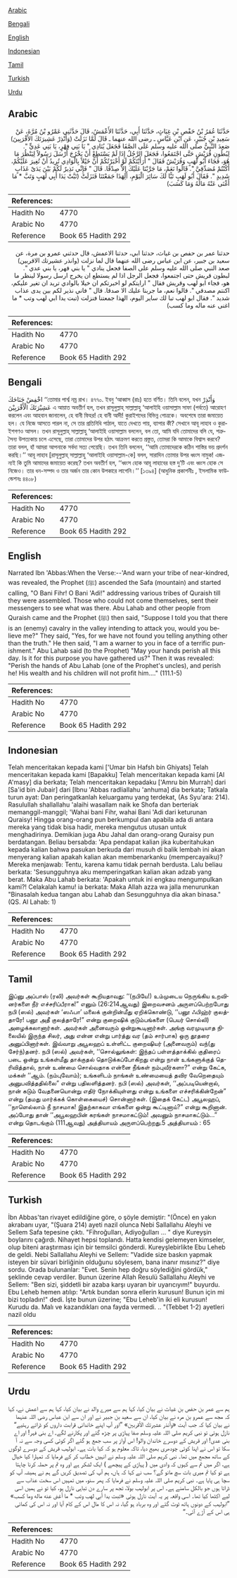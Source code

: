 [Arabic](#arabic)

[Bengali](#bengali)

[English](#english)

[Indonesian](#indonesian)

[Tamil](#tamil)

[Turkish](#turkish)

[Urdu](#urdu)

## Arabic


<div dir="rtl" lang="ar" style={{fontSize:'larger',backgroundColor:'#f8f9fa',padding:20}}>
حَدَّثَنَا عُمَرُ بْنُ حَفْصِ بْنِ غِيَاثٍ، حَدَّثَنَا أَبِي، حَدَّثَنَا الأَعْمَشُ، قَالَ حَدَّثَنِي عَمْرُو بْنُ مُرَّةَ، عَنْ سَعِيدِ بْنِ جُبَيْرٍ، عَنِ ابْنِ عَبَّاسٍ ـ رضى الله عنهما ـ قَالَ لَمَّا نَزَلَتْ ‏(‏وَأَنْذِرْ عَشِيرَتَكَ الأَقْرَبِينَ‏)‏ صَعِدَ النَّبِيُّ صلى الله عليه وسلم عَلَى الصَّفَا فَجَعَلَ يُنَادِي ‏"‏ يَا بَنِي فِهْرٍ، يَا بَنِي عَدِيٍّ ‏"‏‏.‏ لِبُطُونِ قُرَيْشٍ حَتَّى اجْتَمَعُوا، فَجَعَلَ الرَّجُلُ إِذَا لَمْ يَسْتَطِعْ أَنْ يَخْرُجَ أَرْسَلَ رَسُولاً لِيَنْظُرَ مَا هُوَ، فَجَاءَ أَبُو لَهَبٍ وَقُرَيْشٌ فَقَالَ ‏"‏ أَرَأَيْتَكُمْ لَوْ أَخْبَرْتُكُمْ أَنَّ خَيْلاً بِالْوَادِي تُرِيدُ أَنْ تُغِيرَ عَلَيْكُمْ، أَكُنْتُمْ مُصَدِّقِيَّ ‏"‏‏.‏ قَالُوا نَعَمْ، مَا جَرَّبْنَا عَلَيْكَ إِلاَّ صِدْقًا‏.‏ قَالَ ‏"‏ فَإِنِّي نَذِيرٌ لَكُمْ بَيْنَ يَدَىْ عَذَابٍ شَدِيدٍ ‏"‏‏.‏ فَقَالَ أَبُو لَهَبٍ تَبًّا لَكَ سَائِرَ الْيَوْمِ، أَلِهَذَا جَمَعْتَنَا فَنَزَلَتْ ‏(‏تَبَّتْ يَدَا أَبِي لَهَبٍ وَتَبَّ * مَا أَغْنَى عَنْهُ مَالُهُ وَمَا كَسَبَ‏)‏
</div>
<div style={{backgroundColor:'#f8f9fa',padding:20, marginBottom: 10}}><table> <thead> <tr> <th>References:</th> <th></th> </tr> </thead> <tbody><tr><td>Hadith No</td><td>4770</td></tr><tr><td>Arabic No</td><td>4770</td></tr><tr><td>Reference</td><td>Book 65 Hadith 292</td></tr></tbody></table></div>


<div dir="rtl" lang="ar" style={{fontSize:'larger',backgroundColor:'#f8f9fa',padding:20}}>
حدثنا عمر بن حفص بن غياث، حدثنا ابي، حدثنا الاعمش، قال حدثني عمرو بن مرة، عن سعيد بن جبير، عن ابن عباس رضى الله عنهما قال لما نزلت (وانذر عشيرتك الاقربين) صعد النبي صلى الله عليه وسلم على الصفا فجعل ينادي " يا بني فهر، يا بني عدي ". لبطون قريش حتى اجتمعوا، فجعل الرجل اذا لم يستطع ان يخرج ارسل رسولا لينظر ما هو، فجاء ابو لهب وقريش فقال " ارايتكم لو اخبرتكم ان خيلا بالوادي تريد ان تغير عليكم، اكنتم مصدقي ". قالوا نعم، ما جربنا عليك الا صدقا. قال " فاني نذير لكم بين يدى عذاب شديد ". فقال ابو لهب تبا لك ساير اليوم، الهذا جمعتنا فنزلت (تبت يدا ابي لهب وتب * ما اغنى عنه ماله وما كسب)
</div>
<div style={{backgroundColor:'#f8f9fa',padding:20, marginBottom: 10}}><table> <thead> <tr> <th>References:</th> <th></th> </tr> </thead> <tbody><tr><td>Hadith No</td><td>4770</td></tr><tr><td>Arabic No</td><td>4770</td></tr><tr><td>Reference</td><td>Book 65 Hadith 292</td></tr></tbody></table></div>

## Bengali


<div dir="ltr" lang="bn" style={{fontSize:'larger',backgroundColor:'#f8f9fa',padding:20}}>
اخْفِضْ جَنَاحَكَ ‘‘তোমার পার্শ্ব নম্র রাখ। ৪৭৭০. ইবনু ‘আব্বাস (রাঃ) হতে বর্ণিত। তিনি বলেন, যখন وَأَنْذِرْ عَشِيْرَتَكَ الْأَقْرَبِيْنَ এ আয়াত অবতীর্ণ হল, তখন রাসূলুল্লাহ্ সাল্লাল্লাহু ‘আলাইহি ওয়াসাল্লাম সাফা (পর্বতে) আরোহণ করলেন এবং আহবান জানালেন, হে বানী ফিহর! হে বানী আদী! কুরাইশদের বিভিন্ন গোত্রকে। অবশেষে তারা জমায়েত হল। যে নিজে আসতে পারল না, সে তার প্রতিনিধি পাঠাল, যাতে দেখতে পায়, ব্যাপার কী? সেখানে আবূ লাহাব ও কুরাইশগণও আসল। তখন রাসূলুল্লাহ্ সাল্লাল্লাহু ‘আলাইহি ওয়াসাল্লাম বললেন, বল তো, আমি যদি তোমাদের বলি যে, শত্রুসৈন্য উপত্যকায় চলে এসেছে, তারা তোমাদের উপর হঠাৎ আক্রমণ করতে প্রস্তুত, তোমরা কি আমাকে বিশ্বাস করবে? তারা বলল, হাঁ আমরা আপনাকে সর্বদা সত্য পেয়েছি। তখন তিনি বললেন, ‘‘আমি তোমাদেরকে কঠিন শাস্তির ভয় প্রদর্শন করছি।’’ আবূ লাহাব [রাসূলুল্লাহ্ সাল্লাল্লাহু ‘আলাইহি ওয়াসাল্লাম-কে] বলল, সারাদিন তোমার উপর ধ্বংস নামুক! এজন্যই কি তুমি আমাদের জমায়েত করেছ? তখন অবতীর্ণ হল, ‘‘ধ্বংস হোক আবূ লাহাবের হস্ত দু’টি এবং ধ্বংস হোক সে নিজেও। তার ধন-সম্পদ ও তার অর্জন তার কোন উপকারে লাগেনি।’’ [১৩৯৪] (আধুনিক প্রকাশনীঃ , ইসলামিক ফাউন্ডেশনঃ ৪৪০৮)
</div>
<div style={{backgroundColor:'#f8f9fa',padding:20, marginBottom: 10}}><table> <thead> <tr> <th>References:</th> <th></th> </tr> </thead> <tbody><tr><td>Hadith No</td><td>4770</td></tr><tr><td>Arabic No</td><td>4770</td></tr><tr><td>Reference</td><td>Book 65 Hadith 292</td></tr></tbody></table></div>

## English


<div dir="ltr" lang="en" style={{fontSize:'larger',backgroundColor:'#f8f9fa',padding:20}}>
Narrated Ibn 'Abbas:When the Verse:--'And warn your tribe of near-kindred, was revealed, the Prophet (ﷺ) ascended the Safa (mountain) and started calling, "O Bani Fihr! O Bani 'Adi!" addressing various tribes of Quraish till they were assembled. Those who could not come themselves, sent their messengers to see what was there. Abu Lahab and other people from Quraish came and the Prophet (ﷺ) then said, "Suppose I told you that there is an (enemy) cavalry in the valley intending to attack you, would you believe me?" They said, "Yes, for we have not found you telling anything other than the truth." He then said, "I am a warner to you in face of a terrific punishment." Abu Lahab said (to the Prophet) "May your hands perish all this day. Is it for this purpose you have gathered us?" Then it was revealed: "Perish the hands of Abu Lahab (one of the Prophet's uncles), and perish he! His wealth and his children will not profit him...." (111.1-5)
</div>
<div style={{backgroundColor:'#f8f9fa',padding:20, marginBottom: 10}}><table> <thead> <tr> <th>References:</th> <th></th> </tr> </thead> <tbody><tr><td>Hadith No</td><td>4770</td></tr><tr><td>Arabic No</td><td>4770</td></tr><tr><td>Reference</td><td>Book 65 Hadith 292</td></tr></tbody></table></div>

## Indonesian


<div dir="ltr" lang="id" style={{fontSize:'larger',backgroundColor:'#f8f9fa',padding:20}}>
Telah menceritakan kepada kami ['Umar bin Hafsh bin Ghiyats] Telah menceritakan kepada kami [Bapakku] Telah menceritakan kepada kami [Al A'masy] dia berkata; Telah menceritakan kepadaku ['Amru bin Murrah] dari [Sa'id bin Jubair] dari [Ibnu 'Abbas radliallahu 'anhuma] dia berkata; Tatkala turun ayat: Dan peringatkanlah keluargamu yang terdekat, (As Syu'ara: 214). Rasulullah shallallahu 'alaihi wasallam naik ke Shofa dan berteriak memanggil-manggil; 'Wahai bani Fihr, wahai Bani 'Adi dari keturunan Quraisy! Hingga orang-orang pun berkumpul dan apabila ada di antara mereka yang tidak bisa hadir, mereka mengutus utusan untuk menghadirinya. Demikian juga Abu Jahal dan orang-orang Quraisy pun berdatangan. Beliau bersabda: 'Apa pendapat kalian jika kuberitahukan kepada kalian bahwa pasukan berkuda dari musuh di balik lembah ini akan menyerang kalian apakah kalian akan membenarkanku (mempercayaiku)? Mereka menjawab: Tentu, karena kamu tidak pernah berdusta. Lalu beliau berkata: 'Sesungguhnya aku memperingatkan kalian akan adzab yang berat. Maka Abu Lahab berkata: 'Apakah untuk ini engkau mengumpulkan kami?! Celakalah kamu! ia berkata: Maka Allah azza wa jalla menurunkan "Binasalah kedua tangan abu Lahab dan Sesungguhnya dia akan binasa." (QS. Al Lahab: 1)
</div>
<div style={{backgroundColor:'#f8f9fa',padding:20, marginBottom: 10}}><table> <thead> <tr> <th>References:</th> <th></th> </tr> </thead> <tbody><tr><td>Hadith No</td><td>4770</td></tr><tr><td>Arabic No</td><td>4770</td></tr><tr><td>Reference</td><td>Book 65 Hadith 292</td></tr></tbody></table></div>

## Tamil


<div dir="ltr" lang="ta" style={{fontSize:'larger',backgroundColor:'#f8f9fa',padding:20}}>
இப்னு அப்பாஸ் (ரலி) அவர்கள் கூறியதாவது: ‘‘(நபியே!) உம்முடைய நெருங்கிய உறவினர்களை நீர் எச்சரிப்பீராக!” எனும் (26:214ஆவது) இறைவசனம் அருளப்பெற்றபோது நபி (ஸல்) அவர்கள் ‘ஸஃபா’ மலைக் குன்றின்மீது ஏறிக்கொண்டு, ‘‘பனூ ஃபிஹ்ர் குலத்தாரே! பனூ அதீ குலத்தாரே!” என்று குறைஷிக் குடும்பங்களை (பெயர் சொல்லி) அழைக்கலானார்கள். அவர்கள் அனைவரும் ஒன்றுகூடினார்கள். அங்கு வரமுடியாத நிலையில் இருந்த சிலர், அது என்ன என்று பார்த்து வர (தம் சார்பாக) ஒரு தூதரை அனுப்பினார்கள். இவ்வாறு அபூலஹப் உள்ளிட்ட குறைஷியர் (அனைவரும்) வந்(து சேர்ந்)தனர். நபி (ஸல்) அவர்கள், ‘‘சொல்லுங்கள்: இந்தப் பள்ளத்தாக்கில் குதிரைப் படை ஒன்று உங்கள்மீது தாக்குதல் தொடுக்கப்போகிறது என்று நான் உங்களுக்குத் தெரிவித்தால், நான் உண்மை சொல்வதாக என்னை நீங்கள் நம்புவீர்களா?” என்று கேட்க, மக்கள் ‘‘ஆம். (நம்புவோம்); உங்களிடம் நாங்கள் உண்மையைத் தவிர வேறெதையும் அனுபவித்ததில்லை” என்று பதிலளித்தனர். நபி (ஸல்) அவர்கள், ‘‘அப்படியென்றால், நான் கடும் வேதனையொன்று எதிர் நோக்கியுள்ளது என்று உங்களை எச்சரிக்கின்றேன்” என்று (தமது மார்க்கக் கொள்கையைச்) சொன்னார்கள். (இதைக் கேட்ட) அபூலஹப், ‘‘நாளெல்லாம் நீ நாசமாக! இதற்காகவா எங்களை ஒன்று கூட்டினாய்?” என்று கூறினான். அப்போது தான் ‘‘அபூலஹபின் கரங்கள் நாசமாகட்டும்! அவனும் நாசமாகட்டும்...” என்று தொடங்கும் (111ஆவது) அத்தியாயம் அருளப்பெற்றது.5 அத்தியாயம் : 65
</div>
<div style={{backgroundColor:'#f8f9fa',padding:20, marginBottom: 10}}><table> <thead> <tr> <th>References:</th> <th></th> </tr> </thead> <tbody><tr><td>Hadith No</td><td>4770</td></tr><tr><td>Arabic No</td><td>4770</td></tr><tr><td>Reference</td><td>Book 65 Hadith 292</td></tr></tbody></table></div>

## Turkish


<div dir="ltr" lang="tr" style={{fontSize:'larger',backgroundColor:'#f8f9fa',padding:20}}>
İbn Abbas'tan rivayet edildiğine göre, o şöyle demiştir: "(Önce) en yakın akrabanı uyar, "(Şuara 214) ayeti nazil olunca Nebi Sallallahu Aleyhi ve Sellem Safa tepesine çıktı. "Fihroğulları, Adiyoğulları ... " diye Kureyşin boylarını çağırdı. Nihayet hepsi toplandı. Hatta kendisi gelemeyen kimseler, olup biteni araştırması için bir temsilci gönderdi. Kureyşlebirlikte Ebu Leheb de geldi. Nebi Sallallahu Aleyhi ve Sellem: "Vadide size baskın yapmak isteyen bir süvari birliğinin olduğunu söylesem, bana inanır mısınız?" diye sordu. Orada bulunanlar: "Evet. Senin hep doğru söylediğini gördük," şeklinde cevap verdiler. Bunun üzerine Allah Resulü Sallallahu Aleyhi ve Sellem: "Ben sizi, şiddetli bir azaba karşı uyaran bir uyarıcıyım!" buyurdu. Ebu Leheb hemen atılıp: "Artık bundan sonra ellerin kurusun! Bunun için mi bizi topladın!" dedi. İşte bunun üzerine; "Ebu Leheb'in iki eli kurusun! Kurudu da. Malı ve kazandıkları ona fayda vermedi. .. "(Tebbet 1-2) ayetleri nazil oldu
</div>
<div style={{backgroundColor:'#f8f9fa',padding:20, marginBottom: 10}}><table> <thead> <tr> <th>References:</th> <th></th> </tr> </thead> <tbody><tr><td>Hadith No</td><td>4770</td></tr><tr><td>Arabic No</td><td>4770</td></tr><tr><td>Reference</td><td>Book 65 Hadith 292</td></tr></tbody></table></div>

## Urdu


<div dir="rtl" lang="ur" style={{fontSize:'larger',backgroundColor:'#f8f9fa',padding:20}}>
ہم سے عمر بن حفص بن غیاث نے بیان کیا، کہا ہم سے میرے والد نے بیان کیا، کہا ہم سے اعمش نے، کہا کہ مجھ سے عمرو بن مرہ نے بیان کیا، ان سے سعید بن جبیر نے اور ان سے ابن عباس رضی اللہ عنہما نے بیان کیا کہ جب آیت «وأنذر عشيرتك الأقربين‏» ”اور آپ اپنے خاندانی قرابت داروں کو ڈراتے رہئیے“ نازل ہوئی تو نبی کریم صلی اللہ علیہ وسلم صفا پہاڑی پر چڑھ گئے اور پکارنے لگے۔ اے بنی فہر! اور اے بنی عدی! اور قریش کے دوسرے خاندان والو! اس آواز پر سب جمع ہو گئے اگر کوئی کسی وجہ سے نہ آ سکا تو اس نے اپنا کوئی چودھری بھیج دیا، تاکہ معلوم ہو کہ کیا بات ہے۔ ابولہب قریش کے دوسرے لوگوں کے ساتھ مجمع میں تھا۔ نبی کریم صلی اللہ علیہ وسلم نے انہیں خطاب کر کے فرمایا کہ تمہارا کیا خیال ہے، اگر میں تم سے کہوں کہ وادی میں ( پہاڑی کے پیچھے ) ایک لشکر ہے اور وہ تم پر حملہ کرنا چاہتا ہے تو کیا تم میری بات سچ مانو گے؟ سب نے کہا کہ ہاں، ہم آپ کی تصدیق کریں گے ہم نے ہمیشہ آپ کو سچا ہی پایا ہے۔ نبی کریم صلی اللہ علیہ وسلم نے فرمایا کہ پھر سنو، میں تمہیں اس سخت عذاب سے ڈراتا ہوں جو بالکل سامنے ہے۔ اس پر ابولہب بولا، تجھ پر سارے دن تباہی نازل ہو، کیا تو نے ہمیں اسی لیے اکٹھا کیا تھا۔ اسی واقعہ پر یہ آیت نازل ہوئی «تبت يدا أبي لهب وتب * ما أغنى عنه ماله وما كسب‏» ”ابولہب کے دونوں ہاتھ ٹوٹ گئے اور وہ برباد ہو گیا، نہ اس کا مال اس کے کام آیا اور نہ اس کی کمائی ہی اس کے آڑے آئی۔“
</div>
<div style={{backgroundColor:'#f8f9fa',padding:20, marginBottom: 10}}><table> <thead> <tr> <th>References:</th> <th></th> </tr> </thead> <tbody><tr><td>Hadith No</td><td>4770</td></tr><tr><td>Arabic No</td><td>4770</td></tr><tr><td>Reference</td><td>Book 65 Hadith 292</td></tr></tbody></table></div>